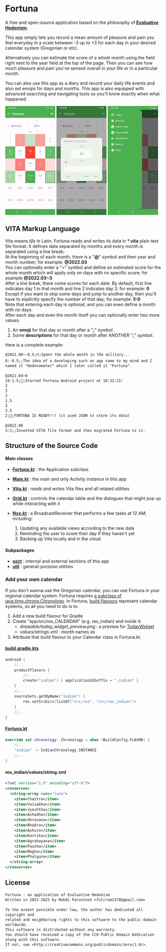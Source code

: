 # Fortuna

A free and open-source application based on the philosophy of
[**Evaluative Hedonism**](https://en.wikipedia.org/wiki/Hedonism#Axiological_hedonism).

This app simply lets you record a mean amount of pleasure and pain you feel everyday in a scale
between -3 up to +3 for each day in your desired calendar system (Gregorian or etc).

Alternatively you can estimate the score of a whole month using the field
right next to the year field at the top of the page.
Then you can see how much pleasure and pain you've sensed overall in your life or in a particular
month.

You can also use this app as a diary and record your daily life events
and also set emojis for days and months.
This app is also equipped with advanced searching and navigating tools
so you'll know exactly when what happened.

<p>
  <img src="screenshots/Screenshot_20230120-044811_Fortuna.jpg" alt="screenshot-1" width="32%" />
  <img src="screenshots/Screenshot_20230120-044823_Fortuna.jpg" alt="screenshot-2" width="32%" />
  <img src="screenshots/Screenshot_20230120-044843_Fortuna.jpg" alt="screenshot-3" width="32%" />
</p>

## VITA Markup Language

Vita means *life* in Latin. Fortuna reads and writes its data in **\*.vita** plain text file format.
It defines data separated by months and every month is separated using a line break;\
At the beginning of each month, there is a "**@**" symbol and then year and month number; for
example: **@2022.03**\
You can optionally enter a "**~**" symbol and define an estimated score for the whole month
which will apply only on days with no specific score; for example **@2022.03~3**\
After a line break, there come scores for each date.
By default, first line indicates day 1 in that month and line 2 indicates day 2; for example: **0**\
Except if you want to skip some days and jump to another day,
then you'll have to explicitly specify the number of that day; for example: **5:0**\
Note that entering each day is optional, and you can even define a month with no days.\
After each day and even the month itself you can optionally enter two more values:

1. An **emoji** for that day or month after a "**;**" symbol.
2. Some **descriptions** for that day or month after ANOTHER "**;**" symbol.

Here is a complete example:

```
@2021.09~-0.5;⛓;Spent the whole month in the military...
8:-0.5;;The idea of a developing such an app came to my mind and I named it "Hedonometer" which I later called it "Fortuna".

@2022.03~0
24:1.5;🧠;Started Fortuna Android project at 10:32:21!
2
2
2
1.5
2
2.5
2;🧠;FORTUNA IS READY!!! (it used JSON to store its data)

@2022.08
3:1;;Invented VITA file format and then migrated Fortuna to it.

```

## Structure of the Source Code

#### Main classes

- [**Fortuna.kt**](android-shared/kotlin/ir/mahdiparastesh/fortuna/Fortuna.kt) :
  the Application subclass

- [**Main.kt**](android-view/src/kotlin/ir/mahdiparastesh/fortuna/Main.kt) :
  the main and only Activity instance in this app

- [**Vita.kt**](core/kotlin/ir/mahdiparastesh/fortuna/Vita.kt) :
  reads and writes Vita files and all related utilities

- [**Grid.kt**](android-view/src/kotlin/ir/mahdiparastesh/fortuna/Grid.kt) :
  controls the calendar table and the dialogues that might pop up while interacting with it

- [**Nyx.kt**](android-shared/kotlin/ir/mahdiparastesh/fortuna/Nyx.kt) :
  a BroadcastReceiver that performs a few tasks at 12 AM; including:

    1. Updating any available views according to the new date
    2. Reminding the user to score their day if they haven't yet
    3. Backing up Vita locally and in the cloud

#### Subpackages

- [**sect**](android-view/src/kotlin/ir/mahdiparastesh/fortuna/sect) :
  internal and external sections of this app
- [**util**](android-view/src/kotlin/ir/mahdiparastesh/fortuna/util) :
  general-purpose utilities

### Add your own calendar

If you don't wanna use the Gregorian calendar, you can use Fortuna in your regional calendar system.
Fortuna requires [a subclass of java.time.chrono.Chronology](
https://docs.oracle.com/en/java/javase/24/docs/api/java.base/java/time/chrono/package-summary.html).
In Fortuna, [build flavours](https://developer.android.com/build/build-variants)
represent calendar systems, so all you need to do is to:

1. Add a new build flavour for Gradle
2. Create "app/src/res_CALENDAR" (e.g. res_indian) and inside it:
    - *drawable/today_widget_preview.png* : a preview
      for [TodayWidget](android-view/src/kotlin/ir/mahdiparastesh/fortuna/sect/TodayWidget.kt)
    - *values/strings.xml* : month names as *<string-array name="luna"/>*
3. Attribute that build flavour to your Calendar class in Fortuna.kt.

#### [build.gradle.kts](android-view/build.gradle.kts)

```kotlin
android {
    //...
    productFlavors {
        //...
        create("indian") { applicationIdSuffix = ".indian" }
    }
    //...
    sourceSets.getByName("indian") {
        res.setSrcDirs(listOf("src/res", "src/res_indian"))
    }
    //...
}
```

#### [Fortuna.kt](android-shared/kotlin/ir/mahdiparastesh/fortuna/Fortuna.kt#:~:text=val%20chronology)

```kotlin
override val chronology: Chronology = when (BuildConfig.FLAVOR) {
    //...
    "indian" -> IndianChronology.INSTANCE
    //...
}
```

#### res_indian/values/string.xml

```xml
<?xml version="1.0" encoding="utf-8"?>
<resources>
  <string-array name="luna">
    <item>Chaitra</item>
    <item>Vaisakha</item>
    <item>Jyeshtha</item>
    <item>Ashadha</item>
    <item>Shravana</item>
    <item>Bhadra</item>
    <item>Ashvin</item>
    <item>Kartika</item>
    <item>Agrahayana</item>
    <item>Pausha</item>
    <item>Magha</item>
    <item>Phalguna</item>
  </string-array>
</resources>
```

## License

```
Fortuna - an application of Evaluative Hedonism
Written in 2022-2025 by Mahdi Parastesh <fulcrum1378@gmail.com>

To the extent possible under law, the author has dedicated all copyright and
related and neighboring rights to this software to the public domain worldwide.
This software is distributed without any warranty.
You should have received a copy of the CC0 Public Domain Dedication along with this software.
If not, see <http://creativecommons.org/publicdomain/zero/1.0/>.
```
